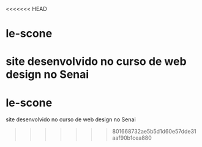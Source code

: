 <<<<<<< HEAD
# le-scone

site desenvolvido no curso de web design no Senai
=======
# le-scone

site desenvolvido no curso de web design no Senai
>>>>>>> 801668732ae5b5d1d60e57dde31aaf90b1cea880
